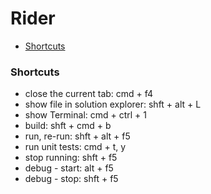# Rider

* [Shortcuts](#shortcuts)

### Shortcuts

* close the current tab: cmd + f4
* show file in solution explorer: shft + alt + L
* show Terminal: cmd + ctrl + 1
* build: shft + cmd + b
* run, re-run: shft + alt + f5
* run unit tests: cmd + t, y
* stop running: shft + f5
* debug - start: alt + f5
* debug - stop: shft + f5
